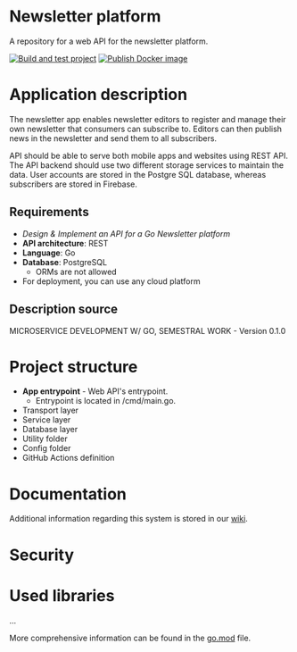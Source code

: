 # Newsletter platform
A repository for a web API for the newsletter platform.

[![Build and test project](https://github.com/MichalMoudry/newsletter-platform/actions/workflows/go.yml/badge.svg)](https://github.com/MichalMoudry/newsletter-platform/actions/workflows/go.yml)
[![Publish Docker image](https://github.com/MichalMoudry/newsletter-platform/actions/workflows/docker_publish.yml/badge.svg)](https://github.com/MichalMoudry/newsletter-platform/actions/workflows/docker_publish.yml)

# Application description
The newsletter app enables newsletter editors to register and manage their own newsletter that consumers can subscribe to. Editors can then publish news in the newsletter and send them to all subscribers.

API should be able to serve both mobile apps and websites using REST API. The API backend should use two different storage services to maintain the data. User accounts are stored in the Postgre SQL database, whereas subscribers are stored in Firebase.
## Requirements
- *Design & Implement an API for a Go Newsletter platform*
- **API architecture**: REST
- **Language**: Go
- **Database**: PostgreSQL
    - ORMs are not allowed
- For deployment, you can use any cloud platform
## Description source
MICROSERVICE DEVELOPMENT W/ GO, SEMESTRAL WORK - Version 0.1.0

# Project structure
- **App entrypoint** - Web API's entrypoint.
    - Entrypoint is located in /cmd/main.go.
- Transport layer
- Service layer
- Database layer
- Utility folder
- Config folder
- GitHub Actions definition

# Documentation
Additional information regarding this system is stored in our [wiki](https://github.com/MichalMoudry/newsletter-platform/wiki "Newsletter platform - wiki pages").

# Security


# Used libraries
...

More comprehensive information can be found in the [go.mod](./go.mod "Project's go.mod file") file.
